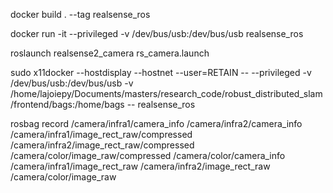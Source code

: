 docker build . --tag realsense_ros

docker run -it --privileged -v /dev/bus/usb:/dev/bus/usb realsense_ros

roslaunch realsense2_camera rs_camera.launch

sudo x11docker --hostdisplay --hostnet --user=RETAIN -- --privileged -v /dev/bus/usb:/dev/bus/usb -v /home/lajoiepy/Documents/masters/research_code/robust_distributed_slam/frontend/bags:/home/bags -- realsense_ros

rosbag record /camera/infra1/camera_info /camera/infra2/camera_info /camera/infra1/image_rect_raw/compressed /camera/infra2/image_rect_raw/compressed /camera/color/image_raw/compressed /camera/color/camera_info /camera/infra1/image_rect_raw /camera/infra2/image_rect_raw /camera/color/image_raw